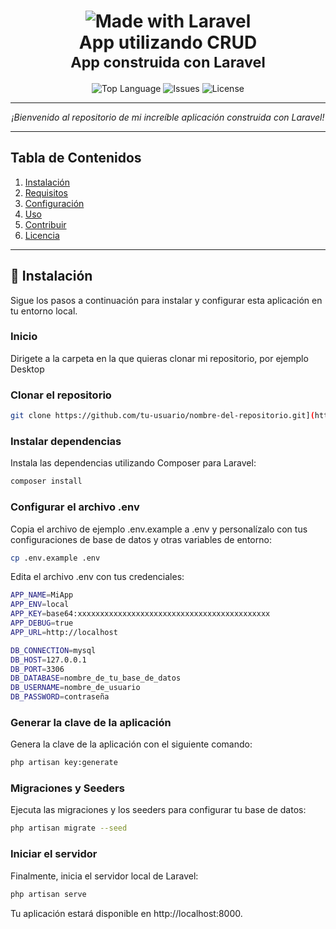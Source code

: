 <h1 align="center">
  <img src="https://img.shields.io/badge/Made%20With-Laravel-blue?logo=laravel&style=for-the-badge" alt="Made with Laravel" />
  <br />
  <b>App utilizando CRUD</b>
  <br />
  <sub>App construida con Laravel</sub>
</h1>

<p align="center">
  <img src="https://img.shields.io/github/languages/top/devjuanmartinez/Ejercicio-CRUD-21feb?color=blue&style=for-the-badge" alt="Top Language" />
  <img src="https://img.shields.io/github/issues/tu-usuario/nombre-del-repositorio?style=for-the-badge" alt="Issues" />
  <img src="https://img.shields.io/github/license/tu-usuario/nombre-del-repositorio?style=for-the-badge" alt="License" />
</p>

---

<p align="center">
  <i>¡Bienvenido al repositorio de mi increíble aplicación construida con Laravel!</i>
</p>

---

## Tabla de Contenidos

1. [Instalación](#instalación)
2. [Requisitos](#requisitos)
3. [Configuración](#configuración)
4. [Uso](#uso)
5. [Contribuir](#contribuir)
6. [Licencia](#licencia)

---

## 🚀 Instalación
Sigue los pasos a continuación para instalar y configurar esta aplicación en tu entorno local.

### Inicio
Dirigete a la carpeta en la que quieras clonar mi repositorio, por ejemplo Desktop

### Clonar el repositorio
```bash
git clone https://github.com/tu-usuario/nombre-del-repositorio.git](https://github.com/devJuanMartinez/Ejercicio-CRUD-21feb.git
````

### Instalar dependencias
Instala las dependencias utilizando Composer para Laravel:

```bash
composer install
````

### Configurar el archivo .env
Copia el archivo de ejemplo .env.example a .env y personalízalo con tus configuraciones de base de datos y otras variables de entorno:

```bash
cp .env.example .env
````

Edita el archivo .env con tus credenciales:

```bash
APP_NAME=MiApp
APP_ENV=local
APP_KEY=base64:xxxxxxxxxxxxxxxxxxxxxxxxxxxxxxxxxxxxxxxxxxx
APP_DEBUG=true
APP_URL=http://localhost

DB_CONNECTION=mysql
DB_HOST=127.0.0.1
DB_PORT=3306
DB_DATABASE=nombre_de_tu_base_de_datos
DB_USERNAME=nombre_de_usuario
DB_PASSWORD=contraseña
````
### Generar la clave de la aplicación
Genera la clave de la aplicación con el siguiente comando:

```bash
php artisan key:generate
````

### Migraciones y Seeders
Ejecuta las migraciones y los seeders para configurar tu base de datos:

```bash
php artisan migrate --seed
````

### Iniciar el servidor
Finalmente, inicia el servidor local de Laravel:

```bash
php artisan serve
````
Tu aplicación estará disponible en http://localhost:8000.




